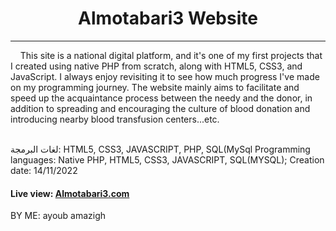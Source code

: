 <center><h1> Almotabari3 Website </h1></center>
<hr />

<div>&nbsp;&nbsp;&nbsp;&nbsp;This site is a national digital platform, and it's one of my first projects that I created using native PHP from scratch, along with HTML5, CSS3, and JavaScript. I always enjoy revisiting it to see how much progress I've made on my programming journey. The website mainly aims to facilitate and speed up the acquaintance process between the needy and the donor, in addition to spreading and encouraging the culture of blood donation and introducing nearby blood transfusion centers...etc.</div>
<br>

 لغات البرمجة: HTML5, CSS3, JAVASCRIPT, PHP, SQL(MySql
 Programming languages: Native PHP, HTML5, CSS3, JAVASCRIPT, SQL(MYSQL);
 Creation date: 14/11/2022 
 

<div><h4>Live view: <a href='https://elmotabari3.000webhostapp.com/' >Almotabari3.com</a></div>


BY ME: ayoub amazigh
